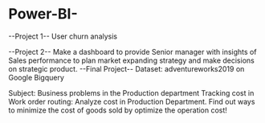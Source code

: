 # Power-BI-
--Project 1--
User churn analysis

--Project 2--
Make a dashboard to provide Senior manager with insights of Sales performance to plan market expanding strategy and make decisions on strategic product.
--Final Project--
Dataset: adventureworks2019 on Google Bigquery

Subject: Business problems in the Production department
Tracking cost in Work order routing: Analyze cost in Production Department. Find out ways to minimize the cost of goods sold by optimize the operation cost!

